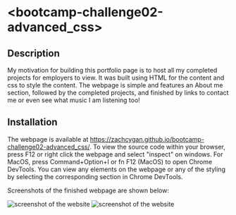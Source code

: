 # <bootcamp-challenge02-advanced_css>

## Description

My motivation for building this portfolio page is to host all my completed projects for employers to view. It was built using HTML for the content and css to style the content. The webpage is simple and features an About me section, followed by the completed projects, and finished by links to contact me or even see what music I am listening too!

## Installation

The webpage is available at https://zachcygan.github.io/bootcamp-challenge02-advanced_css/. To view the source code within your browser, press F12 or right click the webpage and select "inspect" on windows. For MacOS,  press Command+Option+I or fn F12 (MacOS) to open Chrome DevTools. You can view any elements on the webpage or any of the styling by selecting the corresponding section in Chrome DevTools. 

Screenshots of the finished webpage are shown below:

![screenshot of the website](assets/images/screenshot.png)
![screenshot of the website](assets/images/screenshot1.png)
    

